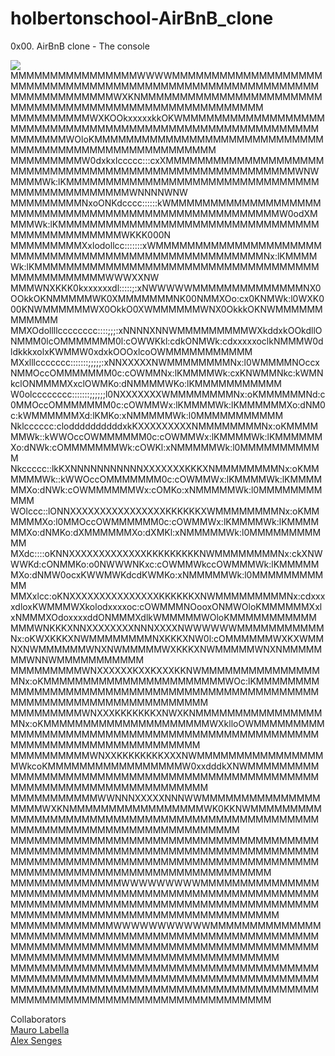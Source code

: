 # holbertonschool-AirBnB_clone
0x00. AirBnB clone - The console


<img src="https://upload.wikimedia.org/wikipedia/commons/thumb/f/f8/Python_logo_and_wordmark.svg/1200px-Python_logo_and_wordmark.svg.png">
MMMMMMMMMMMMMMMMWWWWMMMMMMMMMMMMMMMMMMMMMMMMMMMMMMMMMMMMMMMMMMMMMMMMMMMMMMMMMMMMMMMMMMMMMMMWXKNMMMMMMMMMMMMMMMMMMMMMMMMMMMMMMMMMMMMMMMMMMMMMMMMMMMMMMM
MMMMMMMMMMWXKOOkxxxxxkkOKWMMMMMMMMMMMMMMMMMMMMMMMMMMMMMMMMMMMMMMMMMMMMMMMMMMMMMMMMMMMMMMMMWOloKMMMMMMMMMMMMMMMMMMMMMMMMMMMMMMMMMMMMMMMMMMMMMMMMMMMMMMM
MMMMMMMMMW0dxkxlccccc:::cxXMMMMMMMMMMMMMMMMMMMMMMMMMMMMMMMMMMMMMMMMMMMMMMMMMMMMMMMMWNWMMMMWk:lKMMMMMMMMMMMMMMMMMMMMMMMMMMMMMMMMMMMMMMMMMMMMMMMWNNNNWNW
MMMMMMMMMNxoONKdcccc::::::kWMMMMMMMMMMMMMMMMMMMMMMMMMMMMMMMMMMMMMMMMMMMMMMMMMMMMMW0odXMMMMWk:lKMMMMMMMMMMMMMMMMMMMMMMMMMMMMMMMMMMMMMMMMMMMMMMMWKKK000N
MMMMMMMMMXxlodollcc:::::::xWMMMMMMMMMMMMMMMMMMMMMMMMMMMMMMMMMMMMMMMMMMMMMMMMMMMMMNx:lKMMMMWk:lKMMMMMMMMMMMMMMMMMMMMMMMMMMMMMMMMMMMMMMMMMMMMMMMMWWWXXNW
MMMWNXKKK0kxxxxxxdl:::::;:xNWWWWWMMMMMMMMMMMMMMNX0OOkkOKNMMMMMWK0XMMMMMMMNK00NMMXOo:cx0KNMWk:l0WXK000KNWMMMMMMWX0OkkO0XWMMMMMMWNX0OkkkOKNWMMMMMMMMMMMM
MMXOdollllcccccccc::::;;;:xNNNNXNNWMMMMMMMMMWXkddxkOOkdllONMMM0lcOMMMMMMM0l:cOWWKkl:cdkONMWk:cdxxxxxoclkNMMMW0dldkkkxolxKWMMW0xdxkOOOxlcoOWMMMMMMMMMMM
MXxlllccccccc:::::::;;;;;:xNNXXXXXNWMMMMMMMMNx:l0WMMMMNOccxNMMOccOMMMMMMM0c:cOWMMNx:lKMMMMWk:cxKNWMMNkc:kWMNkclONMMMMXxclOWMKo:dNMMMMWKo:lKMMMMMMMMMMM
W0olcccccccc:::::::;;;;;;l0NXXXXXXXWMMMMMMMMNx:oKMMMMMMNd:c0MMOccOMMMMMMM0c:cOWMMWx:lKMMMMWk:lKMMMMMMXo:dNM0c:kWMMMMMMXd:lKMKo:xNMMMMMWk:l0MMMMMMMMMMM
Nklcccccc:cloddddddddddxkKXXXXXXXXXNMMMMMMMMNx:oKMMMMMMWk::kWWOccOWMMMMMM0c:cOWMMWx:lKMMMMWk:lKMMMMMMXo:dNWk:cOMMMMMMMWk:cOWKl:xNMMMMMWk:l0MMMMMMMMMMM
Nkccccc::lkKXNNNNNNNNNNNXXXXXXXKKKXNMMMMMMMMNx:oKMMMMMMWk::kWWOccOMMMMMMM0c:cOWMMWx:lKMMMMWk:lKMMMMMMXo:dNWk:cOWMMMMMMWx:cOMKo:xNMMMMMWk:l0MMMMMMMMMMM
WOlccc::lONNXXXXXXXXXXXXXXXXKKKKKKXWMMMMMMMMNx:oKMMMMMMXo:l0MMOccOWMMMMMM0c:cOWMMWx:lKMMMMWk:lKMMMMMMXo:dNMKo:dXMMMMMMXo:dXMKl:xNMMMMMWk:l0MMMMMMMMMMM
MXdc::::oKNNXXXXXXXXXXXXXKKKKKKKKKNWMMMMMMMMNx:ckXNWWWKd:cONMMKo:o0NWWWNKxc:cOWMMWkccOWMMMWk:lKMMMMMMXo:dNMW0ocxKWWMWKdcdKWMKo:xNMMMMMWk:l0MMMMMMMMMMM
MMXxlcc:oKNXXXXXXXXXXXXXXXKKKKKKXNWMMMMMMMMMNx:cdxxxxdloxKWMMMWXkolodxxxxoc:cOWMMMNOooxONMWOloKMMMMMMXxlxNMMMXOdoxxxxddONMMMXdlkWMMMMMWOloKMMMMMMMMMMM
MMMWNKKKXNNXXXXXXXXNNNXXXXNWWWWWWMMMMMMMMMMMNx:oKWXKKKXNWMMMMMMMMNXKKKXNW0l:cOMMMMMMWXKXWMMNXNWMMMMMMWNXNWMMMMMWXKKKXNWMMMMMWNXNMMMMMMMWNNWMMMMMMMMMMM
MMMMMMMMMWNXXXXXXKXXKXXXKKNWMMMMMMMMMMMMMMMMNx:oKMMMMMMMMMMMMMMMMMMMMMMMWOc:lKMMMMMMMMMMMMMMMMMMMMMMMMMMMMMMMMMMMMMMMMMMMMMMMMMMMMMMMMMMMMMMMMMMMMMMMM
MMMMMMMMMWNXXXKKKKKKKXNWXKNMMMMMMMMMMMMMMMMMNx:oKMMMMMMMMMMMMMMMMMMMMMWXklloOWMMMMMMMMMMMMMMMMMMMMMMMMMMMMMMMMMMMMMMMMMMMMMMMMMMMMMMMMMMMMMMMMMMMMMMMM
MMMMMMMMMMWNXXKKKKKKKKXXXNWMMMMMMMMMMMMMMMMMWkcoKMMMMMMMMMMMMMMMMMW0xxdddkXNWMMMMMMMMMMMMMMMMMMMMMMMMMMMMMMMMMMMMMMMMMMMMMMMMMMMMMMMMMMMMMMMMMMMMMMMMM
MMMMMMMMMMMWWNNNXXXXXNNNWWMMMMMMMMMMMMMMMMMMMWXKNMMMMMMMMMMMMMMMMMWK0KKNWMMMMMMMMMMMMMMMMMMMMMMMMMMMMMMMMMMMMMMMMMMMMMMMMMMMMMMMMMMMMMMMMMMMMMMMMMMMMM
MMMMMMMMMMMMMMMMMMMMMMMMMMMMMMMMMMMMMMMMMMMMMMMMMMMMMMMMMMMMMMMMMMMMMMMMMMMMMMMMMMMMMMMMMMMMMMMMMMMMMMMMMMMMMMMMMMMMMMMMMMMMMMMMMMMMMMMMMMMMMMMMMMMMMM
MMMMMMMMMMMMMMWWWWWWWWWMMMMMMMMMMMMMMMMMMMMMMMMMMMMMMMMMMMMMMMMMMMMMMMMMMMMMMMMMMMMMMMMMMMMMMMMMMMMMMMMMMMMMMMMMMMMMMMMMMMMMMMMMMMMMMMMMMMMMMMMMMMMMMM
MMMMMMMMMMMMMWWWWWWWWWWWMMMMMMMMMMMMMMMMMMMMMMMMMMMMMMMMMMMMMMMMMMMMMMMMMMMMMMMMMMMMMMMMMMMMMMMMMMMMMMMMMMMMMMMMMMMMMMMMMMMMMMMMMMMMMMMMMMMMMMMMMMMMMM
MMMMMMMMMMMMMMMMMMMMMMMMMMMMMMMMMMMMMMMMMMMMMMMMMMMMMMMMMMMMMMMMMMMMMMMMMMMMMMMMMMMMMMMMMMMMMMMMMMMMMMMMMMMMMMMMMMMMMMMMMMMMMMMMMMMMMMMMMMMMMMMMMMMMMM




Collaborators <br>
<a href="https://github.com/maurolabella">Mauro Labella</a> <br>
<a href="https://github.com/asenges">Alex Senges</a>
